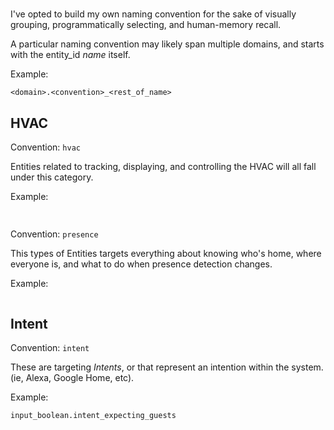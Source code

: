 # 

I've opted to build my own naming convention for the sake of visually grouping, programmatically selecting, and human-memory recall.

A particular naming convention may likely span multiple domains, and starts with the entity_id *name* itself.

Example:
```
<domain>.<convention>_<rest_of_name>
```

## HVAC

Convention: `hvac`

Entities related to tracking, displaying, and controlling the HVAC will all fall under this category.

Example:
```

```

## 

Convention: `presence`

This types of Entities targets everything about knowing who's home, where everyone is, and what to do when presence detection changes.

Example:
```

```

## Intent

Convention: `intent`

These are targeting *Intents*, or  that represent an intention within the system.
 (ie, Alexa, Google Home, etc).

Example:
```
input_boolean.intent_expecting_guests
```